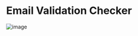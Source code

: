 # Email Validation Checker
![image](https://user-images.githubusercontent.com/55732539/197800006-cd525c6b-f73f-4046-89bb-d73a57fb779e.png)

